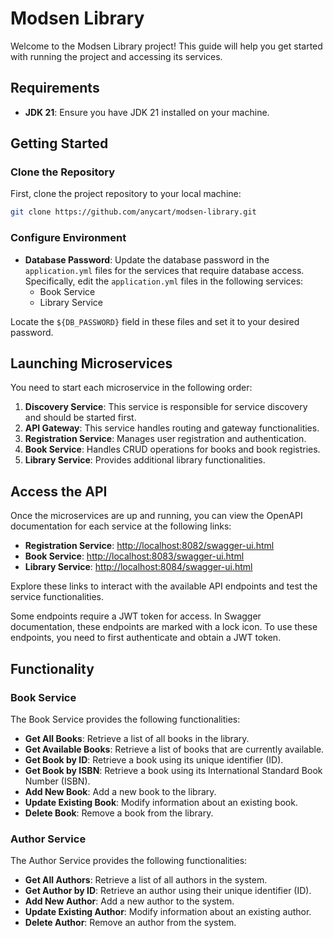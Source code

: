 
# Modsen Library

Welcome to the Modsen Library project! This guide will help you get started with running the project and accessing its services.

## Requirements
- **JDK 21**: Ensure you have JDK 21 installed on your machine.

## Getting Started

### Clone the Repository
First, clone the project repository to your local machine:

```bash
git clone https://github.com/anycart/modsen-library.git
```

### Configure Environment
- **Database Password**: Update the database password in the `application.yml` files for the services that require database access. Specifically, edit the `application.yml` files in the following services:
  - Book Service
  - Library Service
  
Locate the `${DB_PASSWORD}` field in these files and set it to your desired password.

## Launching Microservices
You need to start each microservice in the following order:

1. **Discovery Service**: This service is responsible for service discovery and should be started first.
2. **API Gateway**: This service handles routing and gateway functionalities.
3. **Registration Service**: Manages user registration and authentication.
4. **Book Service**: Handles CRUD operations for books and book registries.
5. **Library Service**: Provides additional library functionalities.

## Access the API
Once the microservices are up and running, you can view the OpenAPI documentation for each service at the following links:

- **Registration Service**: [http://localhost:8082/swagger-ui.html](http://localhost:8082/swagger-ui.html)
- **Book Service**: [http://localhost:8083/swagger-ui.html](http://localhost:8083/swagger-ui.html)
- **Library Service**: [http://localhost:8084/swagger-ui.html](http://localhost:8084/swagger-ui.html)

Explore these links to interact with the available API endpoints and test the service functionalities.

Some endpoints require a JWT token for access. In Swagger documentation, these endpoints are marked with a lock icon. To use these endpoints, you need to first authenticate and obtain a JWT token.

## Functionality

### Book Service
The Book Service provides the following functionalities:

- **Get All Books**: Retrieve a list of all books in the library.
- **Get Available Books**: Retrieve a list of books that are currently available.
- **Get Book by ID**: Retrieve a book using its unique identifier (ID).
- **Get Book by ISBN**: Retrieve a book using its International Standard Book Number (ISBN).
- **Add New Book**: Add a new book to the library.
- **Update Existing Book**: Modify information about an existing book.
- **Delete Book**: Remove a book from the library.

### Author Service
The Author Service provides the following functionalities:

- **Get All Authors**: Retrieve a list of all authors in the system.
- **Get Author by ID**: Retrieve an author using their unique identifier (ID).
- **Add New Author**: Add a new author to the system.
- **Update Existing Author**: Modify information about an existing author.
- **Delete Author**: Remove an author from the system.
